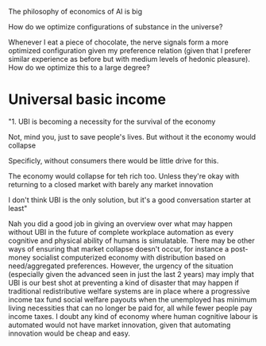 

The philosophy of economics of AI is big 



How do we optimize configurations of substance in the universe?

Whenever I eat a piece of chocolate, the nerve signals form a more optimized configuration given my preference relation (given that I preferer similar experience as before but with medium levels of hedonic pleasure). How do we optimize this to a large degree?



# Universal basic income


"1. UBI is becoming a necessity for the survival of the economy

   Not, mind you, just to save people's lives. But without it the economy would collapse
   
   Specificly, without consumers there would be little drive for this.
   
   
   The economy would collapse for teh rich too. Unless they're okay with returning to a closed market with barely any market innovation
  
   I don't think UBI is the only solution, but it's a good conversation starter at least"


Nah you did a good job in giving an overview over what may happen without UBI in the future of complete workplace automation as every cognitive and physical ability of humans is simulatable. There may be other ways of ensuring that market collapse doesn't occur, for instance a post-money socialist computerized economy with distribution based on need/aggregated preferences. However, the urgency of the situation (especially given the advanced seen in just the last 2 years) may imply that UBI is our best shot at preventing a kind of disaster that may happen if traditional redistributive welfare systems are in place where a progressive income tax fund social welfare payouts when the unemployed has minimum living necessities that can no longer be paid for, all while fewer people pay income taxes. I doubt any kind of economy where human cognitive labour is automated would not have market innovation, given that automating innovation would be cheap and easy.


